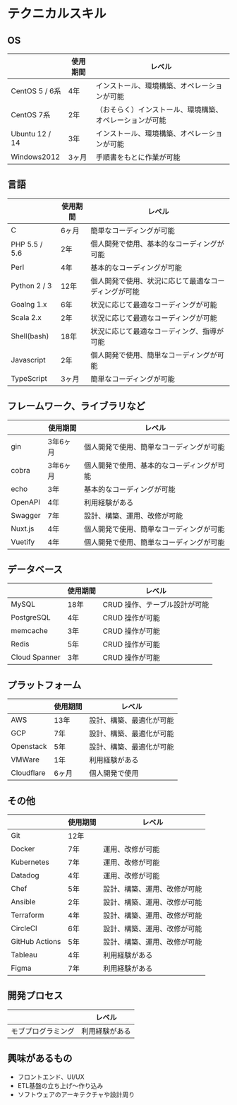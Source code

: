 # テクニカルスキル
## OS

|                | 使用期間 | レベル                                                   |
| -------------- | -------- | -------------------------------------------------------- |
| CentOS 5 / 6系 | 4年      | インストール、環境構築、オペレーションが可能             |
| CentOS 7系     | 2年      | （おそらく）インストール、環境構築、オペレーションが可能 |
| Ubuntu 12 / 14 | 3年      | インストール、環境構築、オペレーションが可能             |
| Windows2012    | 3ヶ月    | 手順書をもとに作業が可能                                 |


## 言語

|               | 使用期間 | レベル                                               |
| ------------- | -------- | ---------------------------------------------------- |
| C             | 6ヶ月    | 簡単なコーディングが可能                             |
| PHP 5.5 / 5.6 | 2年      | 個人開発で使用、基本的なコーディングが可能           |
| Perl          | 4年      | 基本的なコーディングが可能                           |
| Python 2 / 3  | 12年      | 個人開発で使用、状況に応じて最適なコーディングが可能 |
| Goalng 1.x    | 6年      | 状況に応じて最適なコーディングが可能                 |
| Scala 2.x     | 2年      | 状況に応じて最適なコーディングが可能                 |
| Shell(bash)   | 18年     | 状況に応じて最適なコーディング、指導が可能           |
| Javascript    | 2年    | 個人開発で使用、簡単なコーディングが可能                             |
| TypeScript    | 3ヶ月    | 簡単なコーディングが可能                             |


## フレームワーク、ライブラリなど

|         | 使用期間 | レベル                                   |
| ------- | -------- | ---------------------------------------- |
| gin     | 3年6ヶ月    | 個人開発で使用、簡単なコーディングが可能 |
| cobra   | 3年6ヶ月    | 個人開発で使用、基本的なコーディングが可能 |
| echo   | 3年    | 基本的なコーディングが可能 |
| OpenAPI   | 4年    | 利用経験がある |
| Swagger        | 7年      | 設計、構築、運用、改修が可能 |
| Nuxt.js | 4年      | 個人開発で使用、簡単なコーディングが可能 |
| Vuetify | 4年      | 個人開発で使用、簡単なコーディングが可能 |


## データベース

|            | 使用期間 | レベル                        |
| ---------- | -------- | ----------------------------- |
| MySQL      | 18年     | CRUD 操作、テーブル設計が可能 |
| PostgreSQL | 4年      | CRUD 操作が可能               |
| memcache   | 3年      | CRUD 操作が可能               |
| Redis      | 5年      | CRUD 操作が可能               |
| Cloud Spanner      | 3年      | CRUD 操作が可能               |


## プラットフォーム

|           | 使用期間 | レベル                   |
| --------- | -------- | ------------------------ |
| AWS       | 13年     | 設計、構築、最適化が可能 |
| GCP       | 7年      | 設計、構築、最適化が可能 |
| Openstack | 5年      | 設計、構築、最適化が可能 |
| VMWare    | 1年      | 利用経験がある           |
| Cloudflare    | 6ヶ月      | 個人開発で使用 |

## その他

|                | 使用期間 | レベル                       |
| -------------- | -------- | ---------------------------- |
| Git            | 12年      |                |
| Docker         | 7年      | 運用、改修が可能             |
| Kubernetes     | 7年      | 運用、改修が可能             |
| Datadog        | 4年      | 運用、改修が可能             |
| Chef           | 5年      | 設計、構築、運用、改修が可能 |
| Ansible        | 2年      | 設計、構築、運用、改修が可能 |
| Terraform      | 4年      | 設計、構築、運用、改修が可能 |
| CircleCI       | 6年      | 設計、構築、運用、改修が可能 |
| GitHub Actions | 5年      | 設計、構築、運用、改修が可能 |
| Tableau        | 4年      | 利用経験がある               |
| Figma          | 7年      | 利用経験がある               |


## 開発プロセス

|                    | レベル                         |
| ------------------ | ------------------------------ |
| モブプログラミング | 利用経験がある |


## 興味があるもの
* フロントエンド、UI/UX
* ETL基盤の立ち上げ〜作り込み
* ソフトウェアのアーキテクチャや設計周り
